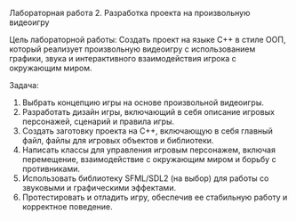 Лабораторная работа 2. Разработка проекта на произвольную видеоигру

Цель лабораторной работы:
Создать проект на языке C++ в стиле ООП, который реализует произвольную видеоигру с использованием графики, звука и интерактивного взаимодействия игрока с окружающим миром.

Задача:
1. Выбрать концепцию игры на основе произвольной видеоигры.
2. Разработать дизайн игры, включающий в себя описание игровых персонажей, сценарий и правила игры.
3. Создать заготовку проекта на C++, включающую в себя главный файл, файлы для игровых объектов и библиотеки.
4. Написать классы для управления игровым персонажем, включая перемещение, взаимодействие с окружающим миром и борьбу с противниками.
5. Использовать библиотеку SFML/SDL2 (на выбор) для работы со звуковыми и графическими эффектами.
6. Протестировать и отладить игру, обеспечив ее стабильную работу и корректное поведение.
